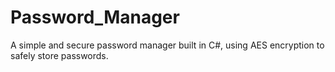 # Password_Manager
A simple and secure password manager built in C#, using AES encryption to safely store passwords.
